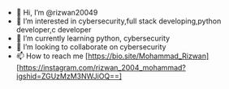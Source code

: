 - 👋 Hi, I’m @rizwan20049
- 👀 I’m interested in cybersecurity,full stack developing,python developer,c developer
- 🌱 I’m currently learning python, cybersecurity
- 💞️ I’m looking to collaborate on cybersecurity
- 📫 How to reach me
[https://bio.site/Mohammad_Rizwan]
[https://instagram.com/rizwan_2004_mohammad?igshid=ZGUzMzM3NWJiOQ==]
<!---
rizwan20049/rizwan20049 is a ✨ special ✨ repository because its `README.md` (this file) appears on your GitHub profile.
You can click the Preview link to take a look at your changes.
--->
